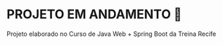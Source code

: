 # PROJETO EM ANDAMENTO :construction:
Projeto elaborado no Curso de Java Web + Spring Boot da Treina Recife
